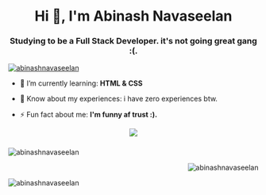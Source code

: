 <h1 align="center">Hi 👋, I'm Abinash Navaseelan</h1>
<h3 align="center">Studying to be a Full Stack Developer. it's not going great gang :(. </h3>

<p align="left"> <a href="https://github.com/ryo-ma/github-profile-trophy"><img src="https://github-profile-trophy.vercel.app/?username=abinashnavaseelan" alt="abinashnavaseelan" /></a> </p>

- 🌱 I’m currently learning: **HTML & CSS**

- 📄 Know about my experiences: i have zero experiences btw.

- ⚡ Fun fact about me: **I'm funny af trust :).**

<p align="center">
<img src="./assets/images/Kira-TweakingLowRes.gif" />
</p>

<h3 align="right"></h3>
<p align="left">
</p>

<p><img align="center" src="https://github-readme-stats.vercel.app/api/top-langs?username=abinashnavaseelan&show_icons=true&theme=dark&locale=en&layout=compact" alt="abinashnavaseelan" /></p>

<p>&nbsp;<img align="right" src="https://github-readme-stats.vercel.app/api?username=abinashnavaseelan&show_icons=true&theme=dark&locale=en" alt="abinashnavaseelan" /></p>

<p><img align="center" src="https://github-readme-streak-stats.herokuapp.com/?user=abinashnavaseelan&theme=dark" alt="abinashnavaseelan" /></p>
